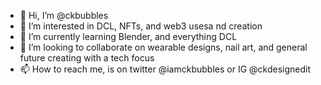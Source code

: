 - 👋 Hi, I’m @ckbubbles
- 👀 I’m interested in DCL, NFTs, and web3 usesa nd creation
- 🌱 I’m currently learning Blender, and everything DCL
- 💞️ I’m looking to collaborate on wearable designs, nail art, and general future creating with a tech focus
- 📫 How to reach me, is on twitter @iamckbubbles or IG @ckdesignedit

<!---
ckbubbles/ckbubbles is a ✨ special ✨ repository because its `README.md` (this file) appears on your GitHub profile.
You can click the Preview link to take a look at your changes.
--->
